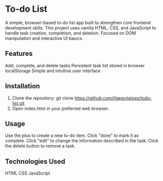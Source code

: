 # To-do List

A simple, browser-based to-do list app built to strengthen core frontend development skills. This project uses vanilla HTML, CSS, and JavaScript to handle task creation, completion, and deletion. Focused on DOM manipulation and interactive UI basics.

## Features

Add, complete, and delete tasks
Persistent task list stored in browser localStorage
Simple and intuitive user interface

## Installation
1. Clone the repository:
git clone https://github.com/Happytatoes/todo-list.git
2. Open index.html in your preferred web browser.

## Usage

Use the plus to create a new to-do item.
Click "done" to mark it as complete.
Click "edit" to change the information described in the task.
Click the delete button to remove a task.

## Technologies Used

HTML
CSS
JavaScript